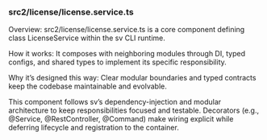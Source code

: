 ### src2/license/license.service.ts

Overview: src2/license/license.service.ts is a core component defining class LicenseService within the sv CLI runtime.

How it works: It composes with neighboring modules through DI, typed configs, and shared types to implement its specific responsibility.

Why it’s designed this way: Clear modular boundaries and typed contracts keep the codebase maintainable and evolvable.

This component follows sv’s dependency-injection and modular architecture to keep responsibilities focused and testable. Decorators (e.g., @Service, @RestController, @Command) make wiring explicit while deferring lifecycle and registration to the container.

